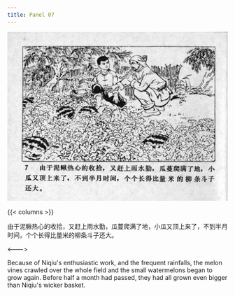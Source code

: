 ```yaml
---
title: Panel 07
---
```


![niqiu page](./../../../images/niqiu/seifert0397_nqkg_0011_007.jpg)

{{< columns >}}

由于泥鳅热心的收拾，又赶上雨水勤，瓜蔓爬满了地，小瓜又顶上来了，不到半月时间，个个长得比量米的柳条斗子还大。

<--->

Because of Niqiu's enthusiastic work, and the frequent rainfalls, the melon vines crawled over the whole field and the small watermelons began to grow again. Before half a month had passed, they had all grown even bigger than Niqiu's wicker basket.
